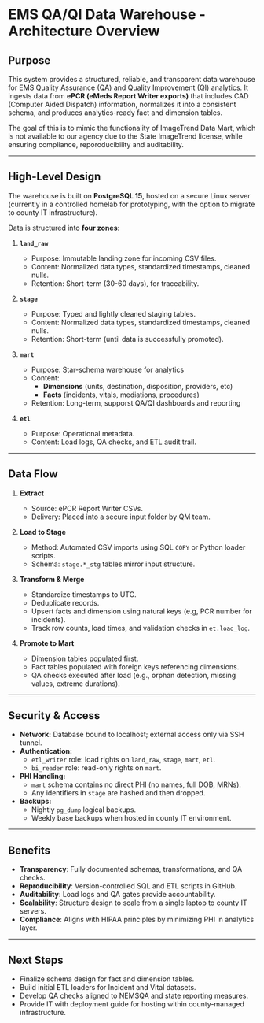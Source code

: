 # EMS QA/QI Data Warehouse - Architecture Overview

## Purpose
This system provides a structured, reliable, and transparent data warehouse for EMS Quality Assurance (QA) and Quality Improvement (QI) analytics.
It ingests data from **ePCR (eMeds Report Writer exports)** that includes CAD (Computer Aided Dispatch) information, normalizes it into a consistent schema, and produces analytics-ready fact and dimension tables.

The goal of this is to mimic the functionality of ImageTrend Data Mart, which is not available to our agency due to the State ImageTrend license, while ensuring compliance, reporoducibility and auditability.

---

## High-Level Design
The warehouse is built on **PostgreSQL 15**, hosted on a secure Linux server (currently in a controlled homelab for prototyping, with the option to migrate to county IT infrastructure).

Data is structured into **four zones**:

1. **`land_raw`**
    - Purpose: Immutable landing zone for incoming CSV files.
    - Content: Normalized data types, standardized timestamps, cleaned nulls.
    - Retention: Short-term (30-60 days), for traceability.

2. **`stage`**
    - Purpose: Typed and lightly cleaned staging tables.
    - Content: Normalized data types, standardized timestamps, cleaned nulls.
    - Retention: Short-term (until data is successfully promoted).

3. **`mart`**
    - Purpose: Star-schema warehouse for analytics
    - Content: 
        - **Dimensions** (units, destination, disposition, providers, etc)
        - **Facts** (incidents, vitals, mediations, procedures)
    - Retention: Long-term, supporst QA/QI dashboards and reporting

4. **`etl`**
    - Purpose: Operational metadata.
    - Content: Load logs, QA checks, and ETL audit trail.

---

## Data Flow
1. **Extract**
    - Source: ePCR Report Writer CSVs.
    - Delivery: Placed into a secure input folder by QM team.

2. **Load to Stage**
    - Method: Automated CSV imports using SQL `COPY` or Python loader scripts.
    - Schema: `stage.*_stg` tables mirror input structure.

3. **Transform & Merge**
    - Standardize timestamps to UTC.
    - Deduplicate records.
    - Upsert facts and dimension using natural keys (e.g, PCR number for incidents).
    - Track row counts, load times, and validation checks in `et.load_log`.

4. **Promote to Mart**
    - Dimension tables populated first.
    - Fact tables populated with foreign keys referencing dimensions.
    - QA checks executed after load (e.g., orphan detection, missing values, extreme durations).

---

## Security & Access
- **Network:** Database bound to localhost; external access only via SSH tunnel.
- **Authentication:**
    - `etl_writer` role: load rights on `land_raw`, `stage`, `mart`, `etl`.
    - `bi_reader` role: read-only rights on `mart`.
- **PHI Handling:**
    - `mart` schema contains no direct PHI (no names, full DOB, MRNs).
    - Any identifiers in `stage` are hashed and then dropped.
- **Backups:**
    - Nightly `pg_dump` logical backups.
    - Weekly base backups when hosted in county IT environment.

---

## Benefits
- **Transparency**: Fully documented schemas, transformations, and QA checks.
- **Reproducibility**: Version-controlled SQL and ETL scripts in GitHub.
- **Auditability**: Load logs and QA gates provide accountability.
- **Scalability**: Structure design to scale from a single laptop to county IT servers.
- **Compliance**: Aligns with HIPAA principles by minimizing PHI in analytics layer.

---

## Next Steps
- Finalize schema design for fact and dimension tables.
- Build initial ETL loaders for Incident and Vital datasets.
- Develop QA checks aligned to NEMSQA and state reporting measures.
- Provide IT with deployment guide for hosting within county-managed infrastructure.